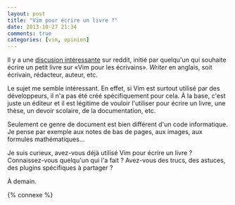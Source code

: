 ```yaml
---
layout: post
title: "Vim pour écrire un livre ?"
date: 2013-10-27 21:34
comments: true
categories: [vim, opinion]
---
```


Il y a une [discusion intéressante](http://www.reddit.com/r/vim/comments/142zn7/are_you_interested_in_a_vim_for_writers_book/)
sur reddit, initié par quelqu'un qui souhaite écrire un petit livre sur
«Vim pour les écrivains». *Writer* en anglais, soit écrivain, rédacteur,
auteur, etc.

<!-- more -->

Le sujet me semble intéressant. En effet, si Vim est surtout utilisé par
des développeurs, il n'a pas été créé spécifiquement pour cela. À la base,
c'est juste un éditeur et il est légitime de vouloir l'utiliser pour écrire
un livre, une thèse, un devoir scolaire, de la documentation, etc.

Seulement ce genre de document est bien différent d'un code informatique.
Je pense par exemple aux notes de bas de pages, aux images, aux formules
mathématiques…

Je suis curieux, avez-vous déjà utilisé Vim pour écrire un livre ?
Connaissez-vous quelqu'un qui l'a fait ? Avez-vous des trucs, des astuces,
des plugins spécifiques à partager ?

À demain.

{% connexe %}

